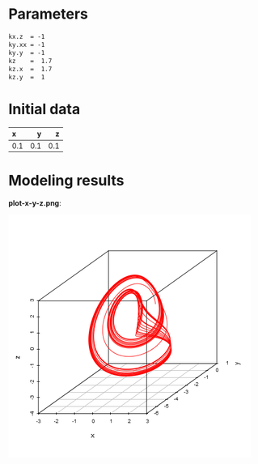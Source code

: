 # Parameters #
	kx.z  = -1
	ky.xx = -1
	ky.y  = -1
	kz    =  1.7
	kz.x  =  1.7
	kz.y  =  1

# Initial data #
|x    |    y|    z|
|:----|----:|----:|
|0.1  |  0.1|  0.1|




# Modeling results #
**plot-x-y-z.png**:

![plot-x-y-z.png](plot-x-y-z.png)

